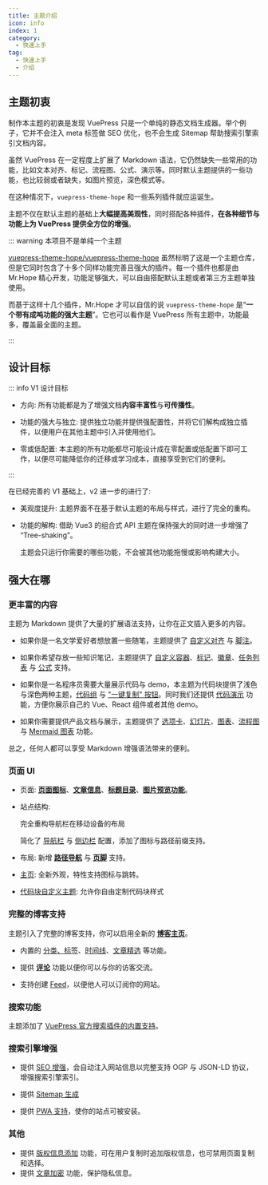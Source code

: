 ```yaml
---
title: 主题介绍
icon: info
index: 1
category:
  - 快速上手
tag:
  - 快速上手
  - 介绍
---
```


## 主题初衷

制作本主题的初衷是发现 VuePress 只是一个单纯的静态文档生成器。举个例子，它并不会注入 meta 标签做 SEO 优化，也不会生成 Sitemap 帮助搜索引擎索引文档内容。

虽然 VuePress 在一定程度上扩展了 Markdown 语法，它仍然缺失一些常用的功能，比如文本对齐、标记、流程图、公式、演示等。同时默认主题提供的一些功能，也比较弱或者缺失，如图片预览，深色模式等。

在这种情况下，`vuepress-theme-hope` 和一些系列插件就应运诞生。

主题不仅在默认主题的基础上**大幅提高美观性**，同时搭配各种插件，**在各种细节与功能上为 VuePress 提供全方位的增强**。

::: warning 本项目不是单纯一个主题

[vuepress-theme-hope/vuepress-theme-hope](https://github.com/vuepress-theme-hope/vuepress-theme-hope) 虽然标明了这是一个主题仓库，但是它同时包含了十多个同样功能完善且强大的插件。每一个插件也都是由 Mr.Hope 精心开发，功能足够强大，可以自由搭配默认主题或者第三方主题单独使用。

而基于这样十几个插件，Mr.Hope 才可以自信的说 `vuepress-theme-hope` 是“**一个带有成吨功能的强大主题**”。它也可以看作是 VuePress 所有主题中，功能最多，覆盖最全面的主题。

:::

## 设计目标

::: info V1 设计目标

- 方向: 所有功能都是为了增强文档**内容丰富性**与**可传播性**。

- 功能的强大与独立: 提供独立功能并提供强配置性，并将它们解构成独立插件，以便用户在其他主题中引入并使用他们。

- 零或低配置: 本主题的所有功能都尽可能设计成在零配置或低配置下即可工作，以便尽可能降低你的迁移或学习成本，直接享受到它们的便利。

:::

在已经完善的 V1 基础上，v2 进一步的进行了:

- 美观度提升: 主题界面不在基于默认主题的布局与样式，进行了完全的重构。

- 功能的解构: 借助 Vue3 的组合式 API 主题在保持强大的同时进一步增强了 “Tree-shaking”。

  主题会只运行你需要的哪些功能，不会被其他功能拖慢或影响构建大小。

## 强大在哪

### 更丰富的内容

主题为 Markdown 提供了大量的扩展语法支持，让你在正文插入更多的内容。

- 如果你是一名文学爱好者想放置一些随笔，主题提供了 [自定义对齐](../markdown/align.md) 与 [脚注](../markdown/footnote.md)。

- 如果你希望存放一些知识笔记，主题提供了 [自定义容器](../markdown/container.md)、[标记](../markdown/mark.md)、[徽章](../markdown/components.md)、[任务列表](../markdown/tasklist.md) 与 [公式](../markdown/tex.md) 支持。

- 如果你是一名程序员需要大量展示代码与 demo，本主题为代码块提供了浅色与深色两种主题，[代码组](../markdown/code-tabs.md) 与 ["一键复制" 按钮](../feature/copy-code.md)。同时我们还提供 [代码演示](../markdown/demo.md) 功能，方便你展示自己的 Vue、React 组件或者其他 demo。

- 如果你需要提供产品文档与展示，主题提供了 [选项卡](../markdown/tabs.md)、[幻灯片](../markdown/presentation.md)、[图表](../markdown/chart.md)、[流程图](../markdown/flowchart.md) 与 [Mermaid 图表](../markdown/mermaid.md) 功能。

总之，任何人都可以享受 Markdown 增强语法带来的便利。

### 页面 UI

- 页面: [**页面图标**](../interface/icon.md)、[**文章信息**](../feature/page-info.md)、[**标题目录**](../layout/page.md#标题列表)、[**图片预览功能**](../feature/photo-swipe.md)。

- 站点结构:

  完全重构导航栏在移动设备的布局

  简化了 [导航栏](../layout/navbar.md) 与 [侧边栏](../layout/sidebar.md) 配置，添加了图标与路径前缀支持。

- 布局: 新增 [**路径导航**](../layout/breadcrumb.md) 与 [**页脚**](../layout/footer.md) 支持。

- [主页](../layout/home.md): 全新外观，特性支持图标与跳转。

- [代码块自定义主题](../interface/code-theme.md): 允许你自由定制代码块样式

### 完整的博客支持

主题引入了完整的博客支持，你可以启用全新的 [**博客主页**](../blog/home.md)。

- 内置的 [分类、标签](../blog/category-and-tags.md)、[时间线](../blog/timeline.md)、[文章精选](../blog/article.md) 等功能。

- 提供 [**评论**](../feature/comment.md) 功能以便你可以与你的访客交流。

- 支持创建 [Feed](../advanced/feed.md)，以便他人可以订阅你的网站。

### 搜索功能

主题添加了 [VuePress 官方搜索插件的内置支持](../feature/search.md)。

### 搜索引擎增强

- 提供 [SEO 增强](../advanced/seo.md)，会自动注入网站信息以完整支持 OGP 与 JSON-LD 协议，增强搜索引擎索引。

- 提供 [Sitemap 生成](../advanced/sitemap.md)

- 提供 [PWA 支持](../advanced/pwa.md)，使你的站点可被安装。

### 其他

- 提供 [版权信息添加](../feature/copyright.md) 功能，可在用户复制时追加版权信息，也可禁用页面复制和选择。
- 提供 [文章加密](../feature/encrypt.md) 功能，保护隐私信息。
